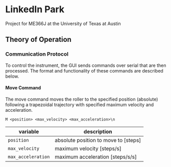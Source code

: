 # LinkedIn Park
Project for ME366J at the University of Texas at Austin

## Theory of Operation

### Communication Protocol
To control the instrument, the GUI sends commands over serial that are then processed. The format and functionality of these commands are described below.

#### Move Command
The move command moves the roller to the specified position (absolute) following a trapezoidal trajectory with specified maximum velocity and acceleration.

`M <position> <max_velocity> <max_acceleration>\n`

| variable | description |
| - | - |
| `position` | absolute position to move to [steps] |
| `max_velocity` | maximum velocity [steps/s] |
| `max_acceleration` | maximum acceleration [steps/s/s] |
